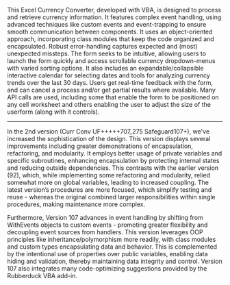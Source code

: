 This Excel Currency Converter, developed with VBA, is designed to process and retrieve currency information.  It features complex event handling, using advanced techniques like custom events and event-trapping to ensure smooth communication between components. It uses an object-oriented approach, incorporating class modules that keep the code organized and encapsulated. Robust error-handling captures expected and (most) unexpected missteps. The form seeks to be intuitive, allowing users to launch the form quickly and access scrollable currency dropdown-menus with varied sorting options. It also includes an expandable/collapsible interactive calendar for selecting dates and tools for analyzing currency trends over the last 30 days. Users get real-time feedback with the form, and can cancel a process and/or get partial results where available. Many API calls are used, including some that enable the form to be positioned on any cell worksheet and others enabling the user to adjust the size of the userform (along with it controls).
- - - - - - - - - - - - - - - - - - - - - - - - - - - - - - - - - - - - - - - - - - - - - - - - - - - - - - - - - - - - - - - - - - - - - - - - - - - - - - - - - - - - - - - - - - - - - - - - - - - - - - - - - - - - - - - - - - - - - - - - - - - - - - - - - - - - - - - - - -
In the 2nd version (Curr Conv UF+++++707_275 Safeguard107+), we've increased the sophistication of the design. This version displays several improvements including greater demonstrations of encapsulation, refactoring, and modularity. It employs better usage of private variables and specific subroutines, enhancing encapsulation by protecting internal states and reducing outside dependencies. This contrasts with the earlier version (92), which, while implementing some refactoring and modularity, relied somewhat more on global variables, leading to increased coupling. The latest version’s procedures are more focused, which simplify testing and reuse - whereas the original combined larger responsibilities within single procedures, making maintenance more complex.

Furthermore, Version 107 advances in event handling by shifting from WithEvents objects to custom events - promoting greater flexibility and decoupling event sources from handlers. This version leverages OOP principles like inheritance/polymorphism more readily, with class modules and custom types encapsulating data and behavior. This is complemented by the intentional use of properties over public variables, enabling data hiding and validation, thereby maintaining data integrity and control. Version 107 also integrates many code-optimizing suggestions provided by the Rubberduck VBA add-in.
